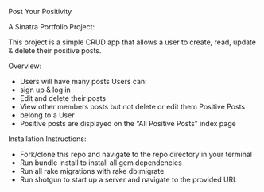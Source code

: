 Post Your Positivity

A Sinatra Portfolio Project:

This project is a simple CRUD app that allows a user to create, read, update & delete their positive posts. 

Overview:
- Users will have many posts
Users can: 
- sign up & log in
- Edit and delete their posts
- View other members posts but not delete or edit them
Positive Posts
- belong to a User
- Positive posts are displayed on the “All Positive Posts” index page

Installation Instructions:
- Fork/clone this repo and navigate to the repo directory in your terminal
- Run bundle install to install all gem dependencies 
- Run all rake migrations with rake db:migrate
- Run shotgun to start up a server and navigate to the provided URL
